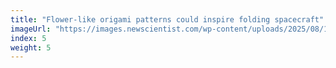```yaml
---
title: "Flower-like origami patterns could inspire folding spacecraft"
imageUrl: "https://images.newscientist.com/wp-content/uploads/2025/08/19162152/SEI_262644268.jpg?width=788"
index: 5
weight: 5
---
```

